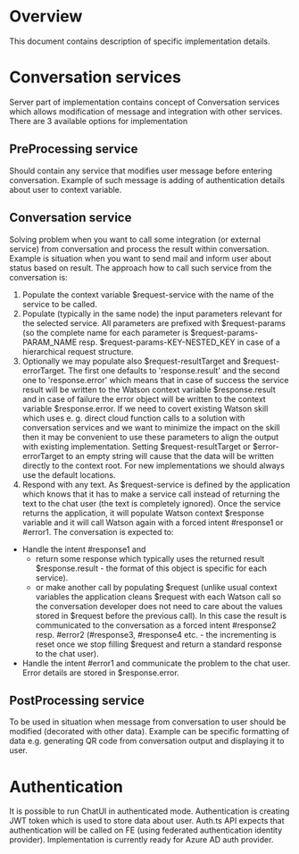 # Overview
This document contains description of specific implementation details.
# Conversation services
Server part of implementation contains concept of Conversation services which allows modification of message and integration with other services. There are 3 available options for implementation
## PreProcessing service
Should contain any service that modifies user message before entering conversation. Example of such message is adding of authentication details about user to context variable.
## Conversation service
Solving problem when you want to call some integration (or external service) from conversation and process the result within conversation. Example is situation when you want to send mail and inform user about status based on result.
The approach how to call such service from the conversation is:
1. Populate the context variable $request-service with the name of the service to be called.
2. Populate (typically in the same node) the input parameters relevant for the selected service. All parameters are prefixed with $request-params (so the complete name for each parameter is $request-params-PARAM_NAME resp. $request-params-KEY-NESTED_KEY in case of a hierarchical request structure.
3. Optionally we may populate also $request-resultTarget and $request-errorTarget. The first one defaults to 'response.result' and the second one to 'response.error' which means that in case of success the service result will be written to the Watson context variable $response.result and in case of failure the error object will be written to the context variable $response.error.  If we need to covert existing Watson skill which uses e. g. direct cloud function calls to a solution with conversation services and we want to minimize the impact on the skill then it may be convenient to use these parameters to align the output with existing implementation. Setting $request-resultTarget or $error-errorTarget to an empty string will cause that the data will be written directly to the context root.  For new implementations we should always use the default locations.
4. Respond with any text. As $request-service is defined by the application which knows that it has to make a service call instead of returning the text to the chat user (the text is completely ignored). Once the service returns the application, it will populate Watson context $response variable and it will call Watson again with a forced intent #response1 or #error1. The conversation is expected to:
  - Handle the intent #response1 and
    * return some response which typically uses the returned result $response.result - the format of this object is specific for each service).
    * or make another call by populating $request (unlike usual context variables the application cleans $request with each Watson call so the conversation developer does not need to care about the values stored in $request before the previous call). In this case the result is communicated to the conversation as a forced intent #response2 resp. #error2 (#response3, #response4 etc. - the incrementing is reset once we stop filling $request and return a standard response to the chat user).
  - Handle the intent #error1 and communicate the problem to the chat user. Error details are stored in $response.error.
## PostProcessing service
To be used in situation when message from conversation to user should be modified (decorated with other data). Example can be specific formatting of data e.g. generating QR code from conversation output and displaying it to user.
# Authentication
It is possible to run ChatUI in authenticated mode. Authentication is creating JWT token which is used to store data about user. Auth.ts API expects that authentication will be called on FE (using federated authentication identity provider). Implementation is currently ready for Azure AD auth provider.
